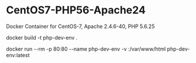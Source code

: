 # CentOS7-PHP56-Apache24
Docker Container for CentOS-7, Apache 2.4.6-40, PHP 5.6.25

docker build -t php-dev-env .

docker run --rm -p 80:80 --name php-dev-env -v <local source code>:/var/www/html php-dev-env:latest
